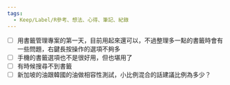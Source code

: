 ```yaml
---
tags:
  - Keep/Label/R參考、想法、心得、筆記、紀錄
---
```



- [ ] 用書籤管理專案的第一天，目前用起來還可以，不過整理多一點的書籤時會有一些問題，右鍵長按操作的選項不夠多
- [ ] 手機的書籤選項也不是很好用，但也堪用了
- [ ] 有時候搜尋不到書籤
- [ ] 新加坡的油跟韓國的油做相容性測試，小比例混合的話建議比例為多少？